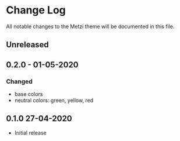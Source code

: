 # Change Log

All notable changes to the Metzi theme will be documented in this file.

## Unreleased

## 0.2.0 - 01-05-2020

### Changed

- base colors
- neutral colors: green, yellow, red

## 0.1.0 27-04-2020

- Initial release
